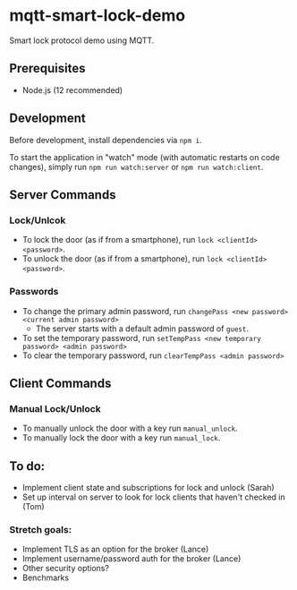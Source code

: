 # mqtt-smart-lock-demo

Smart lock protocol demo using MQTT.

## Prerequisites

- Node.js (12 recommended)

## Development

Before development, install dependencies via `npm i`.

To start the application in "watch" mode (with automatic restarts on code changes), simply run `npm run watch:server` or `npm run watch:client`.

## Server Commands

### Lock/Unlcok

- To lock the door (as if from a smartphone), run `lock <clientId> <password>`.
- To unlock the door (as if from a smartphone), run `lock <clientId> <password>`.

### Passwords

- To change the primary admin password, run `changePass <new password> <current admin password>`
  - The server starts with a default admin password of `guest`.
- To set the temporary password, run `setTempPass <new temporary password> <admin password>`
- To clear the temporary password, run `clearTempPass <admin password>`

## Client Commands

### Manual Lock/Unlock

- To manually unlock the door with a key run `manual_unlock`.
- To manually lock the door with a key run `manual_lock`.

## To do:

- Implement client state and subscriptions for lock and unlock (Sarah)
- Set up interval on server to look for lock clients that haven't checked in (Tom)

### Stretch goals:

- Implement TLS as an option for the broker (Lance)
- Implement username/password auth for the broker (Lance)
- Other security options?
- Benchmarks
